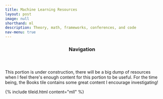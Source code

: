 ```yaml
---
title: Machine Learning Resources
layout: post
image: null
shorthand: ml
description: Theory, math, frameworks, conferences, and code
nav-menu: true
---
```

<section>
	<div class="inner">
		<header class="main">
			<h3>Navigation</h3>
		</header>
		<p>This portion is under construction, there will be a big dump of resources when I feel there's enough content for this portion to be useful. For the time being, the Books tile contains some great content I encourage investigating!</p>
		{% include tileid.html content="mll" %}
	</div>
</section>